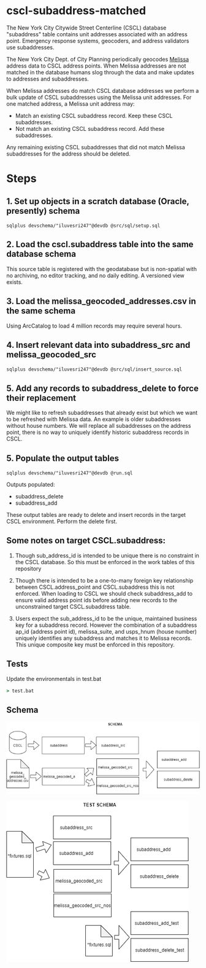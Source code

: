 # cscl-subaddress-matched

The New York City Citywide Street Centerline (CSCL) database "subaddress" table contains unit addresses associated with an address point.  Emergency response systems, geocoders, and address validators use subaddresses.

The New York City Dept. of City Planning periodically geocodes 
[Melissa](https://www.melissa.com/company/about) address data to CSCL address points.  When Melissa addresses are not matched in the database humans slog through the data and make updates to addresses and subaddresses.

When Melissa addresses do match CSCL database addresses we perform a bulk update of CSCL subaddresses using the Melissa unit addresses.  For one matched address, a Melissa unit address may:

* Match an existing CSCL subaddress record.  Keep these CSCL subaddresses.
* Not match an existing CSCL subaddress record.  Add these subaddresses.

Any remaining existing CSCL subaddresses that did not match Melissa subaddresses for the address should be deleted. 


# Steps

## 1. Set up objects in a scratch database (Oracle, presently) schema 

```
sqlplus devschema/"iluvesri247"@devdb @src/sql/setup.sql 
```

## 2. Load the cscl.subaddress table into the same database schema

This source table is registered with the geodatabase but is non-spatial with no archiving, no editor tracking, and no daily editing.  A versioned view exists.

## 3. Load the melissa_geocoded_addresses.csv in the same schema 

Using ArcCatalog to load 4 million records may require several hours.

## 4. Insert relevant data into subaddress_src and melissa_geocoded_src

```
sqlplus devschema/"iluvesri247"@devdb @src/sql/insert_source.sql 
```

## 5. Add any records to subaddress_delete to force their replacement

We might like to refresh subaddresses that already exist but which we want to be refreshed with Melissa data.  An example is older subaddresses without house numbers.  We will replace all subaddresses on the address point, there is no way to uniquely identify historic subaddress records in CSCL.

## 5. Populate the output tables

```
sqlplus devschema/"iluvesri247"@devdb @run.sql 
```

Outputs populated:

* subaddress_delete
* subaddress_add

These output tables are ready to delete and insert records in the target CSCL
environment. Perform the delete first.

## Some notes on target CSCL.subaddress:

1. Though sub_address_id is intended to be unique there is no constraint in the CSCL database. So this must be enforced in the work tables of this repository

2. Though there is intended to be a one-to-many foreign key relationship between CSCL.address_point and CSCL.subaddress this is not enforced. When loading to CSCL we should check subaddress_add to ensure valid address point ids before adding new records to the unconstrained target CSCL.subaddress table.

3. Users expect the sub_address_id to be the unique, maintained business key for a subaddress record.  However the combination of a subaddress ap_id (address point id), melissa_suite, and usps_hnum (house number) uniquely identifies any subaddress and matches it to Melissa records.  This unique composite key must be enforced in this repository.

## Tests

Update the environmentals in test.bat
```bat
> test.bat
```

## Schema

![schema diagram png](https://github.com/mattyschell/cscl-subaddress-matched/blob/main/doc/schema.png?raw=true)

![test schema diagram png](https://github.com/mattyschell/cscl-subaddress-matched/blob/main/doc/test_schema.png?raw=true)






 